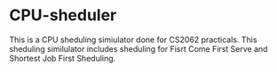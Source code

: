﻿# CPU-sheduler
This is a CPU sheduling simiulator done for CS2062 practicals.
This sheduling similulator includes sheduling for Fisrt Come First Serve and Shortest Job First Sheduling.
